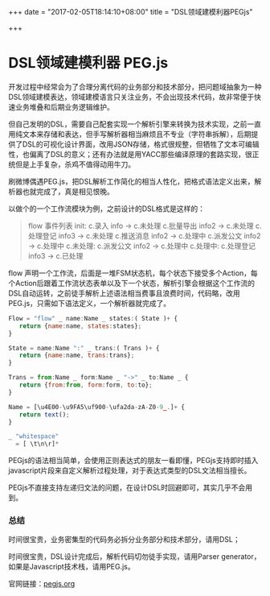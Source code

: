 +++
date = "2017-02-05T18:14:10+08:00"
title = "DSL领域建模利器PEGjs"

+++



# DSL领域建模利器 PEG.js

开发过程中经常会为了合理分离代码的业务部分和技术部分，把问题域抽象为一种DSL领域建模表达，领域建模语言只关注业务，不会出现技术代码，故非常便于快速业务堆叠和后期业务逻辑维护。

但自己发明的DSL，需要自己配套实现一个解析引擎来转换为技术实现，之前一直用纯文本来存储和表达，但手写解析器相当麻烦且不专业（字符串拆解），后期提供了DSL的可视化设计界面，改用JSON存储，格式很规整，但牺牲了文本可编辑性，也偏离了DSL的意义；还有办法就是用YACC那些编译原理的套路实现，很正统但是上手复杂，杀鸡不值得动用牛刀。

刷微博偶遇PEG.js，把DSL解析工作简化的相当人性化，把格式语法定义出来，解析器也就完成了，真是相见恨晚。

以做个的一个工作流模块为例，之前设计的DSL格式是这样的：

> flow 事件列表
> init:
>    c.录入 info -> c.未处理
>    c.批量导出 info2 -> c.未处理
>    c.处理登记 info3 -> c.未处理
>    c.推送消息 info2 -> c.处理中
>    c.派发公文 info2 -> c.处理中
> c.未处理:
>    c.派发公文 info2 -> c.处理中
> c.处理中:
>    c.处理登记 info3 -> c.已处理

flow 声明一个工作流，后面是一堆FSM状态机，每个状态下接受多个Action，每个Action后跟着工作流状态表单以及下一个状态，解析引擎会根据这个工作流的DSL自动运转，之前徒手解析上述语法相当费事且浪费时间，代码略，改用PEG.js，只需如下语法定义，一个解析器就完成了。

```javascript
Flow = "flow" _ name:Name _ states:( State )+ {
   return {name:name, states:states};
}

State = name:Name ":" _ trans:( Trans )+ {
   return {name:name, trans:trans};
}

Trans = from:Name _ form:Name _ "->" _ to:Name _ {
   return {from:from, form:form, to:to};
}

Name = [\u4E00-\u9FA5\uf900-\ufa2da-zA-Z0-9_.]+ {
   return text();
}

_ "whitespace"
  = [ \t\n\r]*
```

PEGjs的语法相当简单，会使用正则表达式的朋友一看即懂，PEGjs支持即时插入javascript片段来自定义解析过程处理，对于表达式类型的DSL文法相当擅长。

PEGjs不直接支持左递归文法的问题，在设计DSL时回避即可，其实几乎不会用到。

### 总结

时间很宝贵，业务密集型的代码务必拆分业务部分和技术部分，请用DSL；

时间很宝贵，DSL设计完成后，解析代码切勿徒手实现，请用Parser generator，如果是Javascript技术栈，请用PEG.js。

官网链接：[pegjs.org](pegjs.org)
